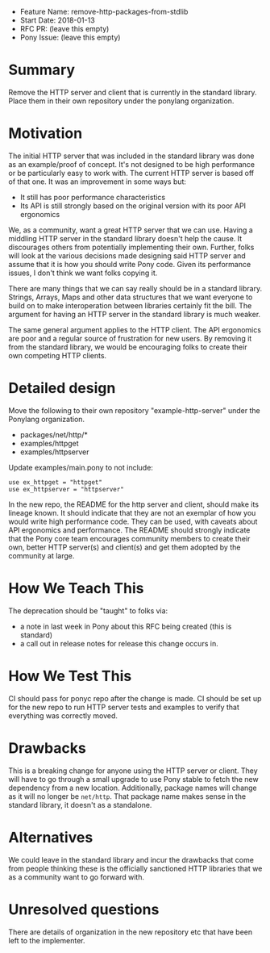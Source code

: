 - Feature Name: remove-http-packages-from-stdlib
- Start Date: 2018-01-13
- RFC PR: (leave this empty)
- Pony Issue: (leave this empty)

# Summary

Remove the HTTP server and client that is currently in the standard library. Place them in their own repository under the ponylang organization.

# Motivation

The initial HTTP server that was included in the standard library was done as an example/proof of concept. It's not designed to be high performance or be particularly easy to work with. The current HTTP server is based off of that one. It was an improvement in some ways but:

- It still has poor performance characteristics
- Its API is still strongly based on the original version with its poor API ergonomics

We, as a community, want a great HTTP server that we can use. Having a middling HTTP server in the standard library doesn't help the cause. It discourages others from potentially implementing their own. Further, folks will look at the various decisions made designing said HTTP server and assume that it is how you should write Pony code. Given its performance issues, I don't think we want folks copying it.

There are many things that we can say really should be in a standard library. Strings, Arrays, Maps and other data structures that we want everyone to build on to make interoperation between libraries certainly fit the bill. The argument for having an HTTP server in the standard library is much weaker.

The same general argument applies to the HTTP client. The API ergonomics are poor and a regular source of frustration for new users. By removing it from the standard library, we would be encouraging folks to create their own competing HTTP clients.

# Detailed design

Move the following to their own repository "example-http-server" under the Ponylang organization.

- packages/net/http/*
- examples/httpget
- examples/httpserver

Update examples/main.pony to not include:

```
use ex_httpget = "httpget"
use ex_httpserver = "httpserver"
```

In the new repo, the README for the http server and client, should make its lineage known. It should indicate that they are not an exemplar of how you would write high performance code. They can be used, with caveats about API ergonomics and performance. The README should strongly indicate that the Pony core team encourages community members to create their own, better HTTP server(s) and client(s) and get them adopted by the community at large.

# How We Teach This

The deprecation should be "taught" to folks via:

- a note in last week in Pony about this RFC being created (this is standard)
- a call out in release notes for release this change occurs in.

# How We Test This

CI should pass for ponyc repo after the change is made. CI should be set up for the new repo to run HTTP server tests and examples to verify that everything was correctly moved.

# Drawbacks

This is a breaking change for anyone using the HTTP server or client. They will have to go through a small upgrade to use Pony stable to fetch the new dependency from a new location. Additionally, package names will change as it will no longer be `net/http`. That package name makes sense in the standard library, it doesn't as a standalone.

# Alternatives

We could leave in the standard library and incur the drawbacks that come from people thinking these is the officially sanctioned HTTP libraries that we as a community want to go forward with.

# Unresolved questions

There are details of organization in the new repository etc that have been left to the implementer.

